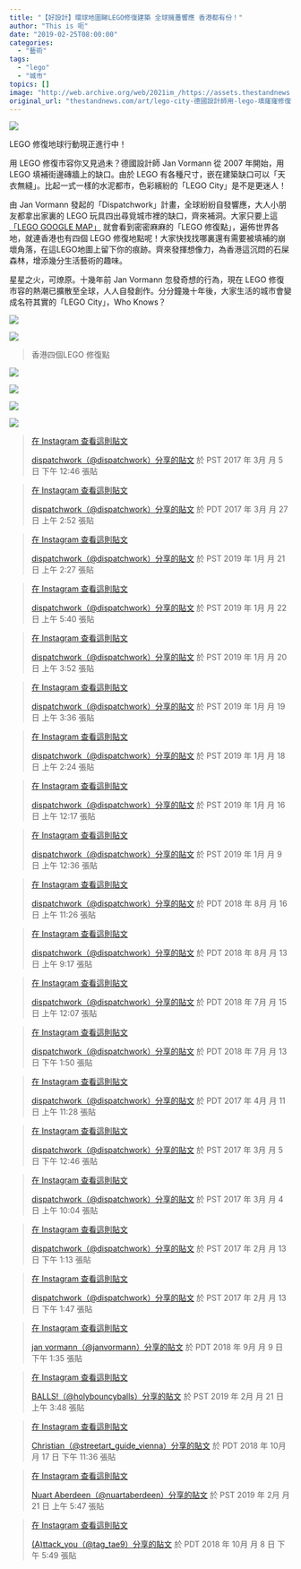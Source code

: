 ```yaml
---
title: "【好設計】環球地圖睇LEGO修復建築 全球擁躉響應 香港都有份！"
author: "This is 呃"
date: "2019-02-25T08:00:00"
categories:
  - "藝術"
tags:
  - "lego"
  - "城市"
topics: []
image: "http://web.archive.org/web/2021im_/https://assets.thestandnews.com/media/photos/E89EA2E5B995E688AAE59C96202019-02-2520E4B88BE58D882.48.37_JkfeB.png"
original_url: "thestandnews.com/art/lego-city-德國設計師用-lego-填窿窿修復市容-全球響應-香港都有份"
---
```

![](http://web.archive.org/web/2021im_/https://assets.thestandnews.com/media/photos/E89EA2E5B995E688AAE59C96202019-02-2520E4B88BE58D882.48.37_JkfeB.png)

LEGO 修復地球行動現正進行中！

用 LEGO 修復市容你又見過未？德國設計師 Jan Vormann 從 2007 年開始，用 LEGO 填補街邊磚牆上的缺口。由於 LEGO 有各種尺寸，嵌在建築缺口可以「天衣無縫」。比起一式一樣的水泥都市，色彩繽紛的「LEGO City」是不是更迷人！

由 Jan Vormann 發起的「Dispatchwork」計畫，全球紛紛自發響應，大人小朋友都拿出家裏的 LEGO 玩具四出尋覓城市裡的缺口，齊來補洞。大家只要上這[「LEGO GOOGLE MAP」](http://web.archive.org/web/20211229063101/https://www.dispatchwork.info/) 就會看到密密麻麻的「LEGO 修復點」，遍佈世界各地，就連香港也有四個 LEGO 修復地點呢！大家快找找哪裏還有需要被填補的崩壞角落，在這LEGO地圖上留下你的痕跡。齊來發揮想像力，為香港這沉悶的石屎森林，增添幾分生活藝術的趣味。

星星之火，可燎原。十幾年前 Jan Vormann 忽發奇想的行為，現在 LEGO 修復市容的熱潮已擴散至全球，人人自發創作。分分鐘幾十年後，大家生活的城市會變成名符其實的「LEGO City」，Who Knows？

![](http://web.archive.org/web/2021im_/https://assets.thestandnews.com/media/photos/E89EA2E5B995E688AAE59C96202019-02-2520E4B88BE58D881.59.14_nD6AG.png)

![](http://web.archive.org/web/2021im_/https://assets.thestandnews.com/media/photos/E89EA2E5B995E688AAE59C96202019-02-2520E4B88BE58D882.44.54_koWVf.png)
> 香港四個LEGO 修復點

![](http://web.archive.org/web/2021im_/https://assets.thestandnews.com/media/photos/E89EA2E5B995E688AAE59C96202019-02-2520E4B88BE58D882.54.43_HDe3O.png)

![](http://web.archive.org/web/2021im_/https://assets.thestandnews.com/media/photos/E89EA2E5B995E688AAE59C96202019-02-2520E4B88BE58D882.49.43_S81I4.png)

![](http://web.archive.org/web/2021im_/https://assets.thestandnews.com/media/photos/E89EA2E5B995E688AAE59C96202019-02-2520E4B88BE58D882.45.17_2Y93f.png)

![](http://web.archive.org/web/2021im_/https://assets.thestandnews.com/media/photos/E89EA2E5B995E688AAE59C96202019-02-2520E4B88BE58D882.14.32_KQDbz.png)

> [](http://web.archive.org/web/20211229063101/https://www.instagram.com/p/BRRTXldgbkq/?utm_source=ig_embed&utm_medium=loading)
> 
> [在 Instagram 查看這則貼文](http://web.archive.org/web/20211229063101/https://www.instagram.com/p/BRRTXldgbkq/?utm_source=ig_embed&utm_medium=loading)
> 
> [dispatchwork（@dispatchwork）分享的貼文](http://web.archive.org/web/20211229063101/https://www.instagram.com/p/BRRTXldgbkq/?utm_source=ig_embed&utm_medium=loading) 於 PST 2017 年 3月 月 5 日 下午 12:46 張貼

> [](http://web.archive.org/web/20211229063101/https://www.instagram.com/p/BSIyByZAZzU/?utm_source=ig_embed&utm_medium=loading)
> 
> [在 Instagram 查看這則貼文](http://web.archive.org/web/20211229063101/https://www.instagram.com/p/BSIyByZAZzU/?utm_source=ig_embed&utm_medium=loading)
> 
> [dispatchwork（@dispatchwork）分享的貼文](http://web.archive.org/web/20211229063101/https://www.instagram.com/p/BSIyByZAZzU/?utm_source=ig_embed&utm_medium=loading) 於 PDT 2017 年 3月 月 27 日 上午 2:52 張貼

> [](http://web.archive.org/web/20211229063101/https://www.instagram.com/p/Bs5KrFrlUxh/?utm_source=ig_embed&utm_medium=loading)
> 
> [在 Instagram 查看這則貼文](http://web.archive.org/web/20211229063101/https://www.instagram.com/p/Bs5KrFrlUxh/?utm_source=ig_embed&utm_medium=loading)
> 
> [dispatchwork（@dispatchwork）分享的貼文](http://web.archive.org/web/20211229063101/https://www.instagram.com/p/Bs5KrFrlUxh/?utm_source=ig_embed&utm_medium=loading) 於 PST 2019 年 1月 月 21 日 上午 2:27 張貼

> [](http://web.archive.org/web/20211229063101/https://www.instagram.com/p/Bs8FlNRltwT/?utm_source=ig_embed&utm_medium=loading)
> 
> [在 Instagram 查看這則貼文](http://web.archive.org/web/20211229063101/https://www.instagram.com/p/Bs8FlNRltwT/?utm_source=ig_embed&utm_medium=loading)
> 
> [dispatchwork（@dispatchwork）分享的貼文](http://web.archive.org/web/20211229063101/https://www.instagram.com/p/Bs8FlNRltwT/?utm_source=ig_embed&utm_medium=loading) 於 PST 2019 年 1月 月 22 日 上午 5:40 張貼

> [](http://web.archive.org/web/20211229063101/https://www.instagram.com/p/Bs2vjvQFOVv/?utm_source=ig_embed&utm_medium=loading)
> 
> [在 Instagram 查看這則貼文](http://web.archive.org/web/20211229063101/https://www.instagram.com/p/Bs2vjvQFOVv/?utm_source=ig_embed&utm_medium=loading)
> 
> [dispatchwork（@dispatchwork）分享的貼文](http://web.archive.org/web/20211229063101/https://www.instagram.com/p/Bs2vjvQFOVv/?utm_source=ig_embed&utm_medium=loading) 於 PST 2019 年 1月 月 20 日 上午 3:52 張貼

> [](http://web.archive.org/web/20211229063101/https://www.instagram.com/p/Bs0I9y_lJaa/?utm_source=ig_embed&utm_medium=loading)
> 
> [在 Instagram 查看這則貼文](http://web.archive.org/web/20211229063101/https://www.instagram.com/p/Bs0I9y_lJaa/?utm_source=ig_embed&utm_medium=loading)
> 
> [dispatchwork（@dispatchwork）分享的貼文](http://web.archive.org/web/20211229063101/https://www.instagram.com/p/Bs0I9y_lJaa/?utm_source=ig_embed&utm_medium=loading) 於 PST 2019 年 1月 月 19 日 上午 3:36 張貼

> [](http://web.archive.org/web/20211229063101/https://www.instagram.com/p/Bsxb9AIlgff/?utm_source=ig_embed&utm_medium=loading)
> 
> [在 Instagram 查看這則貼文](http://web.archive.org/web/20211229063101/https://www.instagram.com/p/Bsxb9AIlgff/?utm_source=ig_embed&utm_medium=loading)
> 
> [dispatchwork（@dispatchwork）分享的貼文](http://web.archive.org/web/20211229063101/https://www.instagram.com/p/Bsxb9AIlgff/?utm_source=ig_embed&utm_medium=loading) 於 PST 2019 年 1月 月 18 日 上午 2:24 張貼

> [](http://web.archive.org/web/20211229063101/https://www.instagram.com/p/BssD3G-F70U/?utm_source=ig_embed&utm_medium=loading)
> 
> [在 Instagram 查看這則貼文](http://web.archive.org/web/20211229063101/https://www.instagram.com/p/BssD3G-F70U/?utm_source=ig_embed&utm_medium=loading)
> 
> [dispatchwork（@dispatchwork）分享的貼文](http://web.archive.org/web/20211229063101/https://www.instagram.com/p/BssD3G-F70U/?utm_source=ig_embed&utm_medium=loading) 於 PST 2019 年 1月 月 16 日 上午 12:17 張貼

> [](http://web.archive.org/web/20211229063101/https://www.instagram.com/p/BsaEYEdlncu/?utm_source=ig_embed&utm_medium=loading)
> 
> [在 Instagram 查看這則貼文](http://web.archive.org/web/20211229063101/https://www.instagram.com/p/BsaEYEdlncu/?utm_source=ig_embed&utm_medium=loading)
> 
> [dispatchwork（@dispatchwork）分享的貼文](http://web.archive.org/web/20211229063101/https://www.instagram.com/p/BsaEYEdlncu/?utm_source=ig_embed&utm_medium=loading) 於 PST 2019 年 1月 月 9 日 上午 12:36 張貼

> [](http://web.archive.org/web/20211229063101/https://www.instagram.com/p/BmjL1NrhXqz/?utm_source=ig_embed&utm_medium=loading)
> 
> [在 Instagram 查看這則貼文](http://web.archive.org/web/20211229063101/https://www.instagram.com/p/BmjL1NrhXqz/?utm_source=ig_embed&utm_medium=loading)
> 
> [dispatchwork（@dispatchwork）分享的貼文](http://web.archive.org/web/20211229063101/https://www.instagram.com/p/BmjL1NrhXqz/?utm_source=ig_embed&utm_medium=loading) 於 PDT 2018 年 8月 月 16 日 上午 11:26 張貼

> [](http://web.archive.org/web/20211229063101/https://www.instagram.com/p/BmbOth9BAv2/?utm_source=ig_embed&utm_medium=loading)
> 
> [在 Instagram 查看這則貼文](http://web.archive.org/web/20211229063101/https://www.instagram.com/p/BmbOth9BAv2/?utm_source=ig_embed&utm_medium=loading)
> 
> [dispatchwork（@dispatchwork）分享的貼文](http://web.archive.org/web/20211229063101/https://www.instagram.com/p/BmbOth9BAv2/?utm_source=ig_embed&utm_medium=loading) 於 PDT 2018 年 8月 月 13 日 上午 9:17 張貼

> [](http://web.archive.org/web/20211229063101/https://www.instagram.com/p/BlPkwsbBBxW/?utm_source=ig_embed&utm_medium=loading)
> 
> [在 Instagram 查看這則貼文](http://web.archive.org/web/20211229063101/https://www.instagram.com/p/BlPkwsbBBxW/?utm_source=ig_embed&utm_medium=loading)
> 
> [dispatchwork（@dispatchwork）分享的貼文](http://web.archive.org/web/20211229063101/https://www.instagram.com/p/BlPkwsbBBxW/?utm_source=ig_embed&utm_medium=loading) 於 PDT 2018 年 7月 月 15 日 上午 12:07 張貼

> [](http://web.archive.org/web/20211229063101/https://www.instagram.com/p/BlL5WNYhFsT/?utm_source=ig_embed&utm_medium=loading)
> 
> [在 Instagram 查看這則貼文](http://web.archive.org/web/20211229063101/https://www.instagram.com/p/BlL5WNYhFsT/?utm_source=ig_embed&utm_medium=loading)
> 
> [dispatchwork（@dispatchwork）分享的貼文](http://web.archive.org/web/20211229063101/https://www.instagram.com/p/BlL5WNYhFsT/?utm_source=ig_embed&utm_medium=loading) 於 PDT 2018 年 7月 月 13 日 下午 1:50 張貼

> [](http://web.archive.org/web/20211229063101/https://www.instagram.com/p/BSwU_4RgyPD/?utm_source=ig_embed&utm_medium=loading)
> 
> [在 Instagram 查看這則貼文](http://web.archive.org/web/20211229063101/https://www.instagram.com/p/BSwU_4RgyPD/?utm_source=ig_embed&utm_medium=loading)
> 
> [dispatchwork（@dispatchwork）分享的貼文](http://web.archive.org/web/20211229063101/https://www.instagram.com/p/BSwU_4RgyPD/?utm_source=ig_embed&utm_medium=loading) 於 PDT 2017 年 4月 月 11 日 上午 11:28 張貼

> [](http://web.archive.org/web/20211229063101/https://www.instagram.com/p/BRRTXldgbkq/?utm_source=ig_embed&utm_medium=loading)
> 
> [在 Instagram 查看這則貼文](http://web.archive.org/web/20211229063101/https://www.instagram.com/p/BRRTXldgbkq/?utm_source=ig_embed&utm_medium=loading)
> 
> [dispatchwork（@dispatchwork）分享的貼文](http://web.archive.org/web/20211229063101/https://www.instagram.com/p/BRRTXldgbkq/?utm_source=ig_embed&utm_medium=loading) 於 PST 2017 年 3月 月 5 日 下午 12:46 張貼

> [](http://web.archive.org/web/20211229063101/https://www.instagram.com/p/BROcC3vALId/?utm_source=ig_embed&utm_medium=loading)
> 
> [在 Instagram 查看這則貼文](http://web.archive.org/web/20211229063101/https://www.instagram.com/p/BROcC3vALId/?utm_source=ig_embed&utm_medium=loading)
> 
> [dispatchwork（@dispatchwork）分享的貼文](http://web.archive.org/web/20211229063101/https://www.instagram.com/p/BROcC3vALId/?utm_source=ig_embed&utm_medium=loading) 於 PST 2017 年 3月 月 4 日 上午 10:04 張貼

> [](http://web.archive.org/web/20211229063101/https://www.instagram.com/p/BQd2oukD8b4/?utm_source=ig_embed&utm_medium=loading)
> 
> [在 Instagram 查看這則貼文](http://web.archive.org/web/20211229063101/https://www.instagram.com/p/BQd2oukD8b4/?utm_source=ig_embed&utm_medium=loading)
> 
> [dispatchwork（@dispatchwork）分享的貼文](http://web.archive.org/web/20211229063101/https://www.instagram.com/p/BQd2oukD8b4/?utm_source=ig_embed&utm_medium=loading) 於 PST 2017 年 2月 月 13 日 下午 1:13 張貼

> [](http://web.archive.org/web/20211229063101/https://www.instagram.com/p/BQd6gNojh9Z/?utm_source=ig_embed&utm_medium=loading)
> 
> [在 Instagram 查看這則貼文](http://web.archive.org/web/20211229063101/https://www.instagram.com/p/BQd6gNojh9Z/?utm_source=ig_embed&utm_medium=loading)
> 
> [dispatchwork（@dispatchwork）分享的貼文](http://web.archive.org/web/20211229063101/https://www.instagram.com/p/BQd6gNojh9Z/?utm_source=ig_embed&utm_medium=loading) 於 PST 2017 年 2月 月 13 日 下午 1:47 張貼

> [](http://web.archive.org/web/20211229063101/https://www.instagram.com/p/BnhNtYhBg_s/?utm_source=ig_embed&utm_medium=loading&utm_campaign=embed_locale_control)
> 
> [在 Instagram 查看這則貼文](http://web.archive.org/web/20211229063101/https://www.instagram.com/p/BnhNtYhBg_s/?utm_source=ig_embed&utm_medium=loading&utm_campaign=embed_locale_control)
> 
> [jan vormann（@janvormann）分享的貼文](http://web.archive.org/web/20211229063101/https://www.instagram.com/p/BnhNtYhBg_s/?utm_source=ig_embed&utm_medium=loading&utm_campaign=embed_locale_control) 於 PDT 2018 年 9月 月 9 日 下午 1:35 張貼

> [](http://web.archive.org/web/20211229063101/https://www.instagram.com/p/BuJIjIklqy3/?utm_source=ig_embed&utm_medium=loading)
> 
> [在 Instagram 查看這則貼文](http://web.archive.org/web/20211229063101/https://www.instagram.com/p/BuJIjIklqy3/?utm_source=ig_embed&utm_medium=loading)
> 
> [BALLS!（@holybouncyballs）分享的貼文](http://web.archive.org/web/20211229063101/https://www.instagram.com/p/BuJIjIklqy3/?utm_source=ig_embed&utm_medium=loading) 於 PST 2019 年 2月 月 21 日 上午 3:48 張貼

> [](http://web.archive.org/web/20211229063101/https://www.instagram.com/p/BpEIv_fgGDe/?utm_source=ig_embed&utm_medium=loading)
> 
> [在 Instagram 查看這則貼文](http://web.archive.org/web/20211229063101/https://www.instagram.com/p/BpEIv_fgGDe/?utm_source=ig_embed&utm_medium=loading)
> 
> [Christian（@streetart\_guide\_vienna）分享的貼文](http://web.archive.org/web/20211229063101/https://www.instagram.com/p/BpEIv_fgGDe/?utm_source=ig_embed&utm_medium=loading) 於 PDT 2018 年 10月 月 17 日 下午 11:36 張貼

> [](http://web.archive.org/web/20211229063101/https://www.instagram.com/p/BuJV8bFHMs0/?utm_source=ig_embed&utm_medium=loading&utm_campaign=embed_locale_control)
> 
> [在 Instagram 查看這則貼文](http://web.archive.org/web/20211229063101/https://www.instagram.com/p/BuJV8bFHMs0/?utm_source=ig_embed&utm_medium=loading&utm_campaign=embed_locale_control)
> 
> [Nuart Aberdeen（@nuartaberdeen）分享的貼文](http://web.archive.org/web/20211229063101/https://www.instagram.com/p/BuJV8bFHMs0/?utm_source=ig_embed&utm_medium=loading&utm_campaign=embed_locale_control) 於 PST 2019 年 2月 月 21 日 上午 5:47 張貼

> [](http://web.archive.org/web/20211229063101/https://www.instagram.com/p/BosV1hkF6Js/?utm_source=ig_embed&utm_medium=loading)
> 
> [在 Instagram 查看這則貼文](http://web.archive.org/web/20211229063101/https://www.instagram.com/p/BosV1hkF6Js/?utm_source=ig_embed&utm_medium=loading)
> 
> [(A)ttack\_you（@tag\_tae9）分享的貼文](http://web.archive.org/web/20211229063101/https://www.instagram.com/p/BosV1hkF6Js/?utm_source=ig_embed&utm_medium=loading) 於 PDT 2018 年 10月 月 8 日 下午 5:49 張貼